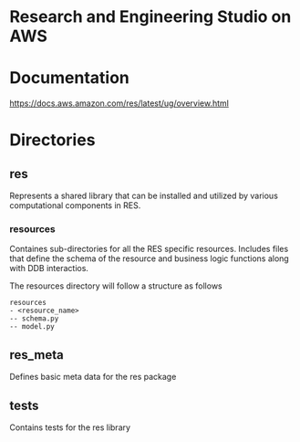 # Research and Engineering Studio on AWS

# Documentation

https://docs.aws.amazon.com/res/latest/ug/overview.html

# Directories

## res

Represents a shared library that can be installed and utilized by various computational components in RES.

### resources

Containes sub-directories for all the RES specific resources. Includes files that define the schema of the resource and business logic functions along with DDB interactios.

The resources directory will follow a structure as follows

    resources
    - <resource_name>
    -- schema.py
    -- model.py

## res_meta

Defines basic meta data for the res package

## tests

Contains tests for the res library

